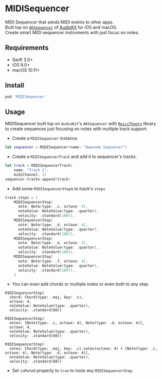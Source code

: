 MIDISequencer
===

MIDI Sequencer that sends MIDI events to other apps.  
Built top on [`AKSequencer`](https://github.com/AudioKit/AudioKit/blob/master/AudioKit/Common/MIDI/Sequencer/AKSequencer.swift) of [AudioKit](https://github.com/AudioKit/AudioKit) for iOS and macOS.  
Create smart MIDI sequencer instruments with just focus on notes.

Requirements
----

- Swift 3.0+
- iOS 9.0+
- macOS 10.11+

Install
----

``` ruby
pod 'MIDISequencer'
```

Usage
----

MIDISequencer built top on `AudioKit`'s `AKSequencer` with [`MusicTheory`](https://github.com/cemolcay/MusicTheory) library to create sequences just focusing on notes with multiple track support.

- Create a `MIDISequencer` instance.  

``` swift
let sequencer = MIDISequencer(name: "Awesome Sequencer")
```
  
- Create a `MIDISequencerTrack` and add it to sequencer's tracks.  

``` swift
let track = MIDISequencerTrack(
	name: "Track 1", 
	midiChannel: 1)
sequencer.tracks.append(track)
```

- Add some `MIDISequencerStep`s to track's `steps`

``` swift
track.steps = [
	MIDISequencerStep(
	  note: Note(type: .c, octave: 4),
	  noteValue: NoteValue(type: .quarter),
	  velocity: .standard(100)),
	MIDISequencerStep(
	  note: Note(type: .d, octave: 4),
	  noteValue: NoteValue(type: .quarter),
	  velocity: .standard(100)),
	MIDISequencerStep(
	  note: Note(type: .e, octave: 4),
	  noteValue: NoteValue(type: .quarter),
	  velocity: .standard(100)),
	MIDISequencerStep(
	  note: Note(type: .f, octave: 4),
	  noteValue: NoteValue(type: .quarter),
	  velocity: .standard(100)),
	]
```

- You can even add chords or multiple notes or even both to any step.

```
MIDISequencerStep(
  chord: Chord(type: .maj, key: .c),
  octave: 4,
  noteValue: NoteValue(type: .quarter),
  velocity: .standard(60))
  
MIDISequencerStep(
  notes: [Note(type: .c, octave: 4), Note(type: .d, octave: 4)],
  octave: 4,
  noteValue: NoteValue(type: .quarter),
  velocity: .standard(60))
  
MIDISequencerStep(
  notes: Chord(type: .maj, key: .c).notes(octave: 4) + [Note(type: .c, octave: 4), Note(type: .d, octave: 4)],
  noteValue: NoteValue(type: .quarter),
  velocity: .standard(60))
```

- Set `isMuted` property to `true` to mute any `MIDISequencerStep`.

